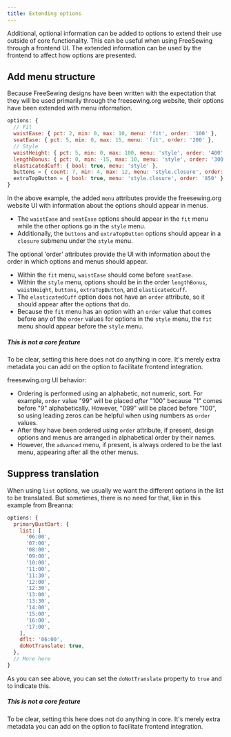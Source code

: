 ```yaml
---
title: Extending options
---
```


Additional, optional information can be added to options to extend
their use outside of core functionality.
This can be useful when using FreeSewing through a frontend UI.
The extended information can be used by the frontend to affect
how options are presented.


## Add menu structure

Because FreeSewing designs have been written with the expectation that
they will be used primarily through the freesewing.org website,
their options have been extended with menu information.

```js
options: {
  // Fit
  waistEase: { pct: 2, min: 0, max: 10, menu: 'fit', order: '100' },
  seatEase: { pct: 5, min: 0, max: 15, menu: 'fit', order: '200' },
  // Style
  waistHeight: { pct: 5, min: 0, max: 100, menu: 'style', order: '400' },
  lengthBonus: { pct: 0, min: -15, max: 10, menu: 'style', order: '300' },
  elasticatedCuff: { bool: true, menu: 'style' },
  buttons = { count: 7, min: 4, max: 12, menu: 'style.closure', order: '800' }
  extraTopButton = { bool: true, menu: 'style.closure', order: '850' }
}
```

In the above example, the added `menu` attributes provide the
freesewing.org website UI with information about the options
should appear in menus.
- The `waistEase` and `seatEase` options should appear in the `fit`
menu while the other options go in the `style` menu.
- Additionally, the `buttons` and `extraTopButton` options should
appear in a `closure` submenu under the `style` menu.

The optional 'order' attributes provide the UI with information about
the order in which options and menus should appear.
- Within the `fit` menu, `waistEase` should come before `seatEase`.
- Within the `style` menu, options should be in the order
`lengthBonus`, `waistHeight`, `buttons`, `extraTopButton`, and
`elasticatedCuff`.
- The `elasticatedCuff` option does not have an `order` attribute,
so it should appear after the options that do.
- Because the `fit` menu has an option with an `order` value that comes
before any of the `order` values for options in the `style` menu,
the `fit` menu should appear before the `style` menu.

<Note>

##### This is not a core feature

To be clear, setting this here does not do anything in core.
It's merely extra metadata you can add on the option to facilitate
frontend integration.

</Note>

<Note>

freesewing.org UI behavior:
- Ordering is performed using an alphabetic, not numeric, sort.
For example, `order` value "99" will be placed _after_ "100" because
"1" comes before "9" alphabetically.
However, "099" will be placed before "100", so using leading zeros
can be helpful when using numbers as `order` values.
- After they have been ordered using `order` attribute, if present,
design options and menus are arranged in alphabetical order by
their names.
- However, the `advanced` menu, if present, is always ordered to
be the last menu, appearing after all the other menus.

</Note>


## Suppress translation

When using `list` options, we usually we want the different options
in the list to be translated.
But sometimes, there is no need for that, like in this example from Breanna:

```js
options: {
  primaryBustDart: {
    list: [
      '06:00',
      '07:00',
      '08:00',
      '09:00',
      '10:00',
      '11:00',
      '11:30',
      '12:00',
      '12:30',
      '13:00',
      '13:30',
      '14:00',
      '15:00',
      '16:00',
      '17:00',
    ],
    dflt: '06:00',
    doNotTranslate: true,
  },
  // More here
}
```

As you can see above, you can set the `doNotTranslate` property to `true` and to indicate this.

<Note>

##### This is not a core feature

To be clear, setting this here does not do anything in core. It's merely extra
metadata you can add on the option to facilitate frontend integration.

</Note>

